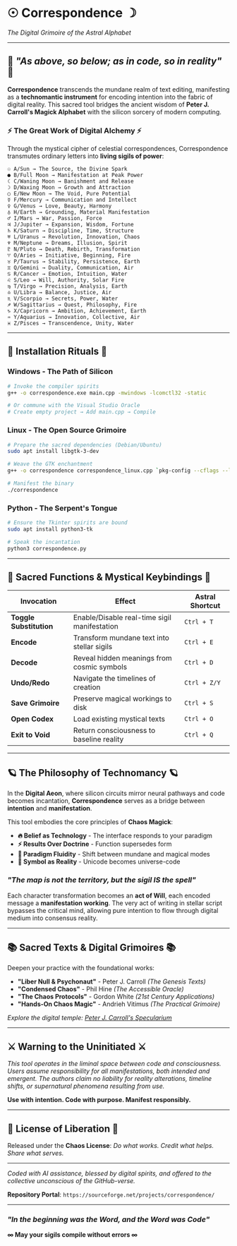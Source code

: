 # ☉ Correspondence ☽
*The Digital Grimoire of the Astral Alphabet*

---

## 🌙 *"As above, so below; as in code, so in reality"* 🌙

**Correspondence** transcends the mundane realm of text editing, manifesting as a **technomantic instrument** for encoding intention into the fabric of digital reality. This sacred tool bridges the ancient wisdom of **Peter J. Carroll's Magick Alphabet** with the silicon sorcery of modern computing.

### ⚡ **The Great Work of Digital Alchemy** ⚡

Through the mystical cipher of celestial correspondences, Correspondence transmutes ordinary letters into **living sigils of power**:

```
☉ A/Sun → The Source, the Divine Spark
● B/Full Moon → Manifestation at Peak Power  
☾ C/Waning Moon → Banishment and Release
☽ D/Waxing Moon → Growth and Attraction
○ E/New Moon → The Void, Pure Potential
☿ F/Mercury → Communication and Intellect
♀ G/Venus → Love, Beauty, Harmony
♁ H/Earth → Grounding, Material Manifestation
♂ I/Mars → War, Passion, Force
♃ J/Jupiter → Expansion, Wisdom, Fortune
♄ K/Saturn → Discipline, Time, Structure
♅ L/Uranus → Revolution, Innovation, Chaos
♆ M/Neptune → Dreams, Illusion, Spirit
♇ N/Pluto → Death, Rebirth, Transformation
♈ O/Aries → Initiative, Beginning, Fire
♉ P/Taurus → Stability, Persistence, Earth
♊ Q/Gemini → Duality, Communication, Air
♋ R/Cancer → Emotion, Intuition, Water
♌ S/Leo → Will, Authority, Solar Fire
♍ T/Virgo → Precision, Analysis, Earth
♎ U/Libra → Balance, Justice, Air
♏ V/Scorpio → Secrets, Power, Water
♐ W/Sagittarius → Quest, Philosophy, Fire
♑ X/Capricorn → Ambition, Achievement, Earth
♒ Y/Aquarius → Innovation, Collective, Air
♓ Z/Pisces → Transcendence, Unity, Water
```

---

## 🔮 **Installation Rituals** 🔮

### **Windows - The Path of Silicon**
```bash
# Invoke the compiler spirits
g++ -o correspondence.exe main.cpp -mwindows -lcomctl32 -static

# Or commune with the Visual Studio Oracle
# Create empty project → Add main.cpp → Compile
```

### **Linux - The Open Source Grimoire**
```bash
# Prepare the sacred dependencies (Debian/Ubuntu)
sudo apt install libgtk-3-dev

# Weave the GTK enchantment
g++ -o correspondence correspondence_linux.cpp `pkg-config --cflags --libs gtk+-3.0`

# Manifest the binary
./correspondence
```

### **Python - The Serpent's Tongue**
```bash
# Ensure the Tkinter spirits are bound
sudo apt install python3-tk

# Speak the incantation
python3 correspondence.py
```

---

## 🌟 **Sacred Functions & Mystical Keybindings** 🌟

| **Invocation** | **Effect** | **Astral Shortcut** |
|---|---|---|
| **Toggle Substitution** | Enable/Disable real-time sigil manifestation | `Ctrl + T` |
| **Encode** | Transform mundane text into stellar sigils | `Ctrl + E` |
| **Decode** | Reveal hidden meanings from cosmic symbols | `Ctrl + D` |
| **Undo/Redo** | Navigate the timelines of creation | `Ctrl + Z/Y` |
| **Save Grimoire** | Preserve magical workings to disk | `Ctrl + S` |
| **Open Codex** | Load existing mystical texts | `Ctrl + O` |
| **Exit to Void** | Return consciousness to baseline reality | `Ctrl + Q` |

---

## 🪐 **The Philosophy of Technomancy** 🪐

In the **Digital Aeon**, where silicon circuits mirror neural pathways and code becomes incantation, **Correspondence** serves as a bridge between **intention** and **manifestation**. 

This tool embodies the core principles of **Chaos Magick**:

- **🔥 Belief as Technology** - The interface responds to your paradigm
- **⚡ Results Over Doctrine** - Function supersedes form  
- **🌊 Paradigm Fluidity** - Shift between mundane and magical modes
- **🔮 Symbol as Reality** - Unicode becomes universe-code

### *"The map is not the territory, but the sigil IS the spell"*

Each character transformation becomes an **act of Will**, each encoded message a **manifestation working**. The very act of writing in stellar script bypasses the critical mind, allowing pure intention to flow through digital medium into consensus reality.

---

## 📚 **Sacred Texts & Digital Grimoires** 📚

Deepen your practice with the foundational works:

- **"Liber Null & Psychonaut"** - Peter J. Carroll *(The Genesis Texts)*
- **"Condensed Chaos"** - Phil Hine *(The Accessible Oracle)*  
- **"The Chaos Protocols"** - Gordon White *(21st Century Applications)*
- **"Hands-On Chaos Magic"** - Andrieh Vitimus *(The Practical Grimoire)*

*Explore the digital temple: [Peter J. Carroll's Specularium](https://www.specularium.org/)*

---

## ⚔️ **Warning to the Uninitiated** ⚔️

*This tool operates in the liminal space between code and consciousness. Users assume responsibility for all manifestations, both intended and emergent. The authors claim no liability for reality alterations, timeline shifts, or supernatural phenomena resulting from use.*

**Use with intention. Code with purpose. Manifest responsibly.**

---

## 🌌 **License of Liberation** 🌌

Released under the **Chaos License**: *Do what works. Credit what helps. Share what serves.*

---

*Coded with AI assistance, blessed by digital spirits, and offered to the collective unconscious of the GitHub-verse.*

**Repository Portal**: `https://sourceforge.net/projects/correspondence/`

---

### *"In the beginning was the Word, and the Word was Code"*

**∞ May your sigils compile without errors ∞**
